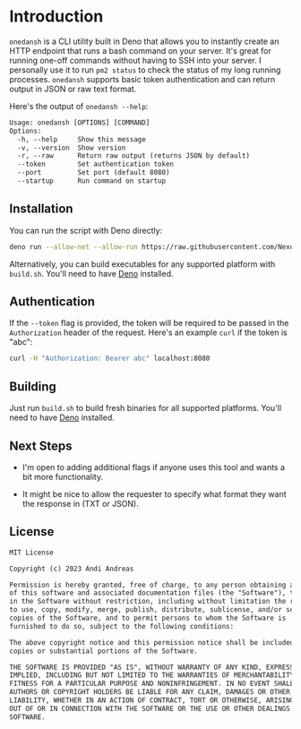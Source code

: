 # Introduction

`onedansh` is a CLI utility built in Deno that allows you to instantly create an HTTP endpoint that runs a bash command on your server. It's great for running one-off commands without having to SSH into your server. I personally use it to run `pm2 status` to check the status of my long running processes. `onedansh` supports basic token authentication and can return output in JSON or raw text format.

Here's the output of `onedansh --help`:

```txt
Usage: onedansh [OPTIONS] [COMMAND]
Options:
  -h, --help     Show this message
  -v, --version  Show version
  -r, --raw      Return raw output (returns JSON by default)
  --token        Set authentication token
  --port         Set port (default 8080)
  --startup      Run command on startup
```

## Installation

You can run the script with Deno directly:

```bash
deno run --allow-net --allow-run https://raw.githubusercontent.com/Nexuist/onedansh/main/onedansh.ts "echo Hello World"
```

Alternatively, you can build executables for any supported platform with `build.sh`. You'll need to have [Deno](https://deno.land) installed.

## Authentication

If the `--token` flag is provided, the token will be required to be passed in the `Authorization` header of the request. Here's an example `curl` if the token is "abc":

```bash
curl -H "Authorization: Bearer abc" localhost:8080
```

## Building

Just run `build.sh` to build fresh binaries for all supported platforms. You'll need to have [Deno](https://deno.land/) installed.

## Next Steps

* I'm open to adding additional flags if anyone uses this tool and wants a bit more functionality.

* It might be nice to allow the requester to specify what format they want the response in (TXT or JSON).

## License

```txt
MIT License

Copyright (c) 2023 Andi Andreas

Permission is hereby granted, free of charge, to any person obtaining a copy
of this software and associated documentation files (the "Software"), to deal
in the Software without restriction, including without limitation the rights
to use, copy, modify, merge, publish, distribute, sublicense, and/or sell
copies of the Software, and to permit persons to whom the Software is
furnished to do so, subject to the following conditions:

The above copyright notice and this permission notice shall be included in all
copies or substantial portions of the Software.

THE SOFTWARE IS PROVIDED "AS IS", WITHOUT WARRANTY OF ANY KIND, EXPRESS OR
IMPLIED, INCLUDING BUT NOT LIMITED TO THE WARRANTIES OF MERCHANTABILITY,
FITNESS FOR A PARTICULAR PURPOSE AND NONINFRINGEMENT. IN NO EVENT SHALL THE
AUTHORS OR COPYRIGHT HOLDERS BE LIABLE FOR ANY CLAIM, DAMAGES OR OTHER
LIABILITY, WHETHER IN AN ACTION OF CONTRACT, TORT OR OTHERWISE, ARISING FROM,
OUT OF OR IN CONNECTION WITH THE SOFTWARE OR THE USE OR OTHER DEALINGS IN THE
SOFTWARE.
```
